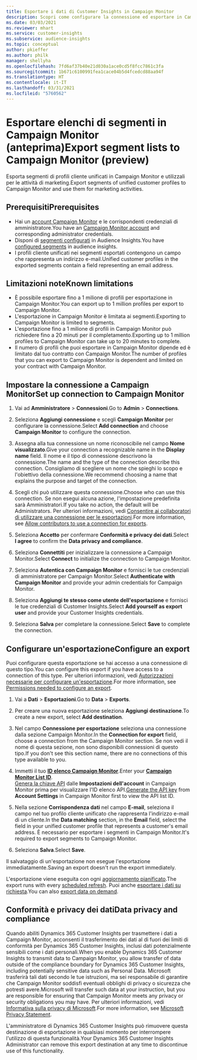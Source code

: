 ```yaml
---
title: Esportare i dati di Customer Insights in Campaign Monitor
description: Scopri come configurare la connessione ed esportare in Campaign Monitor.
ms.date: 03/03/2021
ms.reviewer: mhart
ms.service: customer-insights
ms.subservice: audience-insights
ms.topic: conceptual
author: pkieffer
ms.author: philk
manager: shellyha
ms.openlocfilehash: 7fd6af37b40e21d030a1ace0cd5f8fcc7861c3fa
ms.sourcegitcommit: 1b671c6100991fea1cace04b5d4fcedcd88aa94f
ms.translationtype: HT
ms.contentlocale: it-IT
ms.lasthandoff: 03/31/2021
ms.locfileid: "5760562"
---
```

# <a name="export-segment-lists-to-campaign-monitor-preview"></a><span data-ttu-id="59e40-103">Esportare elenchi di segmenti in Campaign Monitor (anteprima)</span><span class="sxs-lookup"><span data-stu-id="59e40-103">Export segment lists to Campaign Monitor (preview)</span></span>

<span data-ttu-id="59e40-104">Esporta segmenti di profili cliente unificati in Campaign Monitor e utilizzali per le attività di marketing.</span><span class="sxs-lookup"><span data-stu-id="59e40-104">Export segments of unified customer profiles to Campaign Monitor and use them for marketing activities.</span></span>

## <a name="prerequisites"></a><span data-ttu-id="59e40-105">Prerequisiti</span><span class="sxs-lookup"><span data-stu-id="59e40-105">Prerequisites</span></span>

-   <span data-ttu-id="59e40-106">Hai un [account Campaign Monitor](https://www.campaignmonitor.com/) e le corrispondenti credenziali di amministratore.</span><span class="sxs-lookup"><span data-stu-id="59e40-106">You have an [Campaign Monitor account](https://www.campaignmonitor.com/) and corresponding administrator credentials.</span></span>
-   <span data-ttu-id="59e40-107">Disponi di [segmenti configurati](segments.md) in Audience Insights.</span><span class="sxs-lookup"><span data-stu-id="59e40-107">You have [configured segments](segments.md) in audience insights.</span></span>
-   <span data-ttu-id="59e40-108">I profili cliente unificati nei segmenti esportati contengono un campo che rappresenta un indirizzo e-mail.</span><span class="sxs-lookup"><span data-stu-id="59e40-108">Unified customer profiles in the exported segments contain a field representing an email address.</span></span>

## <a name="known-limitations"></a><span data-ttu-id="59e40-109">Limitazioni note</span><span class="sxs-lookup"><span data-stu-id="59e40-109">Known limitations</span></span>

- <span data-ttu-id="59e40-110">È possibile esportare fino a 1 milione di profili per esportazione in Campaign Monitor.</span><span class="sxs-lookup"><span data-stu-id="59e40-110">You can export up to 1 million profiles per export to Campaign Monitor.</span></span>
- <span data-ttu-id="59e40-111">L'esportazione in Campaign Monitor è limitata ai segmenti.</span><span class="sxs-lookup"><span data-stu-id="59e40-111">Exporting to Campaign Monitor is limited to segments.</span></span>
- <span data-ttu-id="59e40-112">L'esportazione fino a 1 milione di profili in Campaign Monitor può richiedere fino a 20 minuti per il completamento.</span><span class="sxs-lookup"><span data-stu-id="59e40-112">Exporting up to 1 million profiles to Campaign Monitor can take up to 20 minutes to complete.</span></span> 
- <span data-ttu-id="59e40-113">Il numero di profili che puoi esportare in Campaign Monitor dipende ed è limitato dal tuo contratto con Campaign Monitor.</span><span class="sxs-lookup"><span data-stu-id="59e40-113">The number of profiles that you can export to Campaign Monitor is dependent and limited on your contract with Campaign Monitor.</span></span>

## <a name="set-up-connection-to-campaign-monitor"></a><span data-ttu-id="59e40-114">Impostare la connessione a Campaign Monitor</span><span class="sxs-lookup"><span data-stu-id="59e40-114">Set up connection to Campaign Monitor</span></span>

1. <span data-ttu-id="59e40-115">Vai ad **Amministratore** > **Connessioni**.</span><span class="sxs-lookup"><span data-stu-id="59e40-115">Go to **Admin** > **Connections**.</span></span>

1. <span data-ttu-id="59e40-116">Seleziona **Aggiungi connessione** e scegli **Campaign Monitor** per configurare la connessione.</span><span class="sxs-lookup"><span data-stu-id="59e40-116">Select **Add connection** and choose **Campaign Monitor** to configure the connection.</span></span>

1. <span data-ttu-id="59e40-117">Assegna alla tua connessione un nome riconoscibile nel campo **Nome visualizzato**.</span><span class="sxs-lookup"><span data-stu-id="59e40-117">Give your connection a recognizable name in the **Display name** field.</span></span> <span data-ttu-id="59e40-118">Il nome e il tipo di connessione descrivono la connessione.</span><span class="sxs-lookup"><span data-stu-id="59e40-118">The name and the type of the connection describe this connection.</span></span> <span data-ttu-id="59e40-119">Consigliamo di scegliere un nome che spieghi lo scopo e l'obiettivo della connessione.</span><span class="sxs-lookup"><span data-stu-id="59e40-119">We recommend choosing a name that explains the purpose and target of the connection.</span></span>

1. <span data-ttu-id="59e40-120">Scegli chi può utilizzare questa connessione.</span><span class="sxs-lookup"><span data-stu-id="59e40-120">Choose who can use this connection.</span></span> <span data-ttu-id="59e40-121">Se non esegui alcuna azione, l'impostazione predefinita sarà Amministratori.</span><span class="sxs-lookup"><span data-stu-id="59e40-121">If you take no action, the default will be Administrators.</span></span> <span data-ttu-id="59e40-122">Per ulteriori informazioni, vedi [Consentire ai collaboratori di utilizzare una connessione per le esportazioni](connections.md#allow-contributors-to-use-a-connection-for-exports).</span><span class="sxs-lookup"><span data-stu-id="59e40-122">For more information, see [Allow contributors to use a connection for exports](connections.md#allow-contributors-to-use-a-connection-for-exports).</span></span>

1. <span data-ttu-id="59e40-123">Seleziona **Accetto** per confermare **Conformità e privacy dei dati**.</span><span class="sxs-lookup"><span data-stu-id="59e40-123">Select **I agree** to confirm the **Data privacy and compliance**.</span></span>

1. <span data-ttu-id="59e40-124">Seleziona **Connettiti** per inizializzare la connessione a Campaign Monitor.</span><span class="sxs-lookup"><span data-stu-id="59e40-124">Select **Connect** to initialize the connection to Campaign Monitor.</span></span>

1. <span data-ttu-id="59e40-125">Seleziona **Autentica con Campaign Monitor** e fornisci le tue credenziali di amministratore per Campaign Monitor.</span><span class="sxs-lookup"><span data-stu-id="59e40-125">Select **Authenticate with Campaign Monitor** and provide your admin credentials for Campaign Monitor.</span></span>

1. <span data-ttu-id="59e40-126">Seleziona **Aggiungi te stesso come utente dell'esportazione** e fornisci le tue credenziali di Customer Insights.</span><span class="sxs-lookup"><span data-stu-id="59e40-126">Select **Add yourself as export user** and provide your Customer Insights credentials.</span></span>

1. <span data-ttu-id="59e40-127">Seleziona **Salva** per completare la connessione.</span><span class="sxs-lookup"><span data-stu-id="59e40-127">Select **Save** to complete the connection.</span></span>

## <a name="configure-an-export"></a><span data-ttu-id="59e40-128">Configurare un'esportazione</span><span class="sxs-lookup"><span data-stu-id="59e40-128">Configure an export</span></span>

<span data-ttu-id="59e40-129">Puoi configurare questa esportazione se hai accesso a una connessione di questo tipo.</span><span class="sxs-lookup"><span data-stu-id="59e40-129">You can configure this export if you have access to a connection of this type.</span></span> <span data-ttu-id="59e40-130">Per ulteriori informazioni, vedi [Autorizzazioni necessarie per configurare un'esportazione](export-destinations.md#set-up-a-new-export).</span><span class="sxs-lookup"><span data-stu-id="59e40-130">For more information, see [Permissions needed to configure an export](export-destinations.md#set-up-a-new-export).</span></span>

1. <span data-ttu-id="59e40-131">Vai a **Dati** > **Esportazioni**.</span><span class="sxs-lookup"><span data-stu-id="59e40-131">Go to **Data** > **Exports**.</span></span>

1. <span data-ttu-id="59e40-132">Per creare una nuova esportazione seleziona **Aggiungi destinazione**.</span><span class="sxs-lookup"><span data-stu-id="59e40-132">To create a new export, select **Add destination**.</span></span>

1. <span data-ttu-id="59e40-133">Nel campo **Connessione per esportazione** seleziona una connessione dalla sezione Campaign Monitor.</span><span class="sxs-lookup"><span data-stu-id="59e40-133">In the **Connection for export** field, choose a connection from the Campaign Monitor section.</span></span> <span data-ttu-id="59e40-134">Se non vedi il nome di questa sezione, non sono disponibili connessioni di questo tipo.</span><span class="sxs-lookup"><span data-stu-id="59e40-134">If you don't see this section name, there are no connections of this type available to you.</span></span>

1. <span data-ttu-id="59e40-135">Immetti il tuo [**ID elenco Campaign Monitor**](https://www.campaignmonitor.com/api/getting-started/#your-list-id).</span><span class="sxs-lookup"><span data-stu-id="59e40-135">Enter your [**Campaign Monitor List ID**](https://www.campaignmonitor.com/api/getting-started/#your-list-id).</span></span>    
   <span data-ttu-id="59e40-136">[Genera la chiave API](https://www.campaignmonitor.com/api/getting-started/) dalle **Impostazioni dell'account** in Campaign Monitor prima per visualizzare l'ID elenco API.</span><span class="sxs-lookup"><span data-stu-id="59e40-136">[Generate the API key](https://www.campaignmonitor.com/api/getting-started/) from **Account Settings** in Campaign Monitor first to view the API list ID.</span></span>  

3. <span data-ttu-id="59e40-137">Nella sezione **Corrispondenza dati** nel campo **E-mail**, seleziona il campo nel tuo profilo cliente unificato che rappresenta l'indirizzo e-mail di un cliente.</span><span class="sxs-lookup"><span data-stu-id="59e40-137">In the **Data matching** section, in the **Email** field, select the field in your unified customer profile that represents a customer's email address.</span></span> <span data-ttu-id="59e40-138">È necessario per esportare i segmenti in Campaign Monitor.</span><span class="sxs-lookup"><span data-stu-id="59e40-138">It's required to export segments to Campaign Monitor.</span></span>

1. <span data-ttu-id="59e40-139">Seleziona **Salva**.</span><span class="sxs-lookup"><span data-stu-id="59e40-139">Select **Save**.</span></span>

<span data-ttu-id="59e40-140">Il salvataggio di un'esportazione non esegue l'esportazione immediatamente.</span><span class="sxs-lookup"><span data-stu-id="59e40-140">Saving an export doesn't run the export immediately.</span></span>

<span data-ttu-id="59e40-141">L'esportazione viene eseguita con ogni [aggiornamento pianificato](system.md#schedule-tab).</span><span class="sxs-lookup"><span data-stu-id="59e40-141">The export runs with every [scheduled refresh](system.md#schedule-tab).</span></span> <span data-ttu-id="59e40-142">Puoi anche [esportare i dati su richiesta](export-destinations.md#run-exports-on-demand).</span><span class="sxs-lookup"><span data-stu-id="59e40-142">You can also [export data on demand](export-destinations.md#run-exports-on-demand).</span></span> 


## <a name="data-privacy-and-compliance"></a><span data-ttu-id="59e40-143">Conformità e privacy dei dati</span><span class="sxs-lookup"><span data-stu-id="59e40-143">Data privacy and compliance</span></span>

<span data-ttu-id="59e40-144">Quando abiliti Dynamics 365 Customer Insights per trasmettere i dati a Campaign Monitor, acconsenti il trasferimento dei dati al di fuori dei limiti di conformità per Dynamics 365 Customer Insights, inclusi dati potenzialmente sensibili come i dati personali.</span><span class="sxs-lookup"><span data-stu-id="59e40-144">When you enable Dynamics 365 Customer Insights to transmit data to Campaign Monitor, you allow transfer of data outside of the compliance boundary for Dynamics 365 Customer Insights, including potentially sensitive data such as Personal Data.</span></span> <span data-ttu-id="59e40-145">Microsoft trasferirà tali dati secondo le tue istruzioni, ma sei responsabile di garantire che Campaign Monitor soddisfi eventuali obblighi di privacy o sicurezza che potresti avere.</span><span class="sxs-lookup"><span data-stu-id="59e40-145">Microsoft will transfer such data at your instruction, but you are responsible for ensuring that Campaign Monitor meets any privacy or security obligations you may have.</span></span> <span data-ttu-id="59e40-146">Per ulteriori informazioni, vedi [Informativa sulla privacy di Microsoft](https://go.microsoft.com/fwlink/?linkid=396732).</span><span class="sxs-lookup"><span data-stu-id="59e40-146">For more information, see [Microsoft Privacy Statement](https://go.microsoft.com/fwlink/?linkid=396732).</span></span>

<span data-ttu-id="59e40-147">L'amministratore di Dynamics 365 Customer Insights può rimuovere questa destinazione di esportazione in qualsiasi momento per interrompere l'utilizzo di questa funzionalità.</span><span class="sxs-lookup"><span data-stu-id="59e40-147">Your Dynamics 365 Customer Insights Administrator can remove this export destination at any time to discontinue use of this functionality.</span></span>

